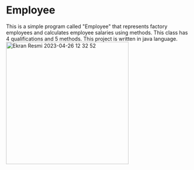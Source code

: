 # Employee
This is a simple program called "Employee" that represents factory employees and calculates employee salaries using methods. This class has 4 qualifications and 5 methods. This project is written in java language.
<img width="335" alt="Ekran Resmi 2023-04-26 12 32 52" src="https://user-images.githubusercontent.com/89778160/234534617-0a2b73ee-0c1d-4f92-9874-5e5ae240a14a.png">
